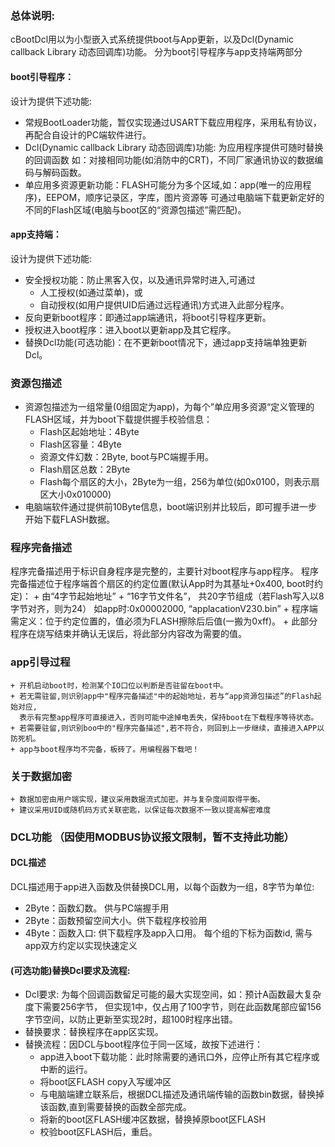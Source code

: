 ### 总体说明:
  cBootDcl用以为小型嵌入式系统提供boot与App更新，以及Dcl(Dynamic callback Library 动态回调库)功能。
  分为boot引导程序与app支持端两部分
#### boot引导程序：
  设计为提供下述功能:
  * 常规BootLoader功能，暂仅实现通过USART下载应用程序，采用私有协议，再配合自设计的PC端软件进行。
  * Dcl(Dynamic callback Library 动态回调库)功能: 为应用程序提供可随时替换的回调函数
    如：对接相同功能(如消防中的CRT)，不同厂家通讯协议的数据编码与解码函数。
  * 单应用多资源更新功能：FLASH可能分为多个区域,如：app(唯一的应用程序)，EEPOM，顺序记录区，字库，图片资源等
    可通过电脑端下载更新定好的不同的Flash区域(电脑与boot区的“资源包描述”需匹配)。
#### app支持端：
  设计为提供下述功能:
  * 安全授权功能：防止黑客入仅，以及通讯异常时进入,可通过
    + 人工授权(如通过菜单)，或
    + 自动授权(如用户提供UID后通过远程通讯)方式进入此部分程序。
  * 反向更新boot程序：即通过app端通讯，将boot引导程序更新。
  * 授权进入boot程序：进入boot以更新app及其它程序。
  * 替换Dcl功能(可选功能)：在不更新boot情况下，通过app支持端单独更新Dcl。

### 资源包描述
  * 资源包描述为一组常量(0组固定为app)，为每个”单应用多资源“定义管理的FLASH区域，并为boot下载提供握手校验信息：
    + Flash区起始地址：4Byte
    + Flash区容量：4Byte
    + 资源文件幻数：2Byte, boot与PC端握手用。
    + Flash扇区总数：2Byte
    + Flash每个扇区的大小，2Byte为一组，256为单位(如0x0100，则表示扇区大小0x010000)
  * 电脑端软件通过提供前10Byte信息，boot端识别并比较后，即可握手进一步开始下载FLASH数据。

### 程序完备描述
  程序完备描述用于标识自身程序是完整的，主要针对boot程序与app程序。
  程序完备描述位于程序端首个扇区的约定位置(默认App时为其基址+0x400, boot时约定)：
    + 由“4字节起始地址” + “16字节文件名”， 共20字节组成（若Flash写入以8字节对齐，则为24）
      如app时:0x00002000, “applacationV230.bin”
    + 程序端需定义：位于约定位置的，值必须为FLASH擦除后后值(一搬为0xff)。
    + 此部分程序在烧写结束并确认无误后，将此部分内容改为需要的值。
### app引导过程
    + 开机启动boot时，检测某个IO口位以判断是否驻留在boot中。
    + 若无需驻留,则识别app中"程序完备描述"中的起始地址，若与“app资源包描述”的Flash起始对应,
      表示有完整app程序可直接进入，否则可能中途掉电丢失，保持boot在下载程序等待状态。
    + 若需要驻留,则识别boo中的"程序完备描述",若不符合，则回到上一步继续，直接进入APP以防死机。
    + app与boot程序均不完备，板砖了。用编程器下载吧！

### 关于数据加密
    + 数据加密由用户端实现，建议采用数据流式加密。并与复杂度间取得平衡。
    + 建议采用UID或随机码方式关联密匙，以保证每次数据不一致以提高解密难度

### DCL功能 （因使用MODBUS协议报文限制，暂不支持此功能）
#### DCL描述
  DCL描述用于app进入函数及供替换DCL用，以每个函数为一组，8字节为单位:
  * 2Byte：函数幻数。       供与PC端握手用
  * 2Byte：函数预留空间大小。供下载程序校验用
  * 4Byte：函数入口:        供下载程序及app入口用。
  每个组的下标为函数id, 需与app双方约定以实现快速定义

#### (可选功能)替换Dcl要求及流程:
  * Dcl要求: 为每个回调函数留足可能的最大实现空间，如：预计A函数最大复杂度下需要256字节，
    但实现1中，仅占用了100字节，则在此函数尾部应留156字节空间，以防止更新至实现2时，超100时程序出错。
  * 替换要求：替换程序在app区实现。
  * 替换流程：因DCL与boot程序位于同一区域，故按下述进行：
    + app进入boot下载功能：此时除需要的通讯口外，应停止所有其它程序或中断的运行。
    + 将boot区FLASH copy入写缓冲区
    + 与电脑端建立联系后，根据DCL描述及通讯端传输的函数bin数据，替换掉该函数,直到需要替换的函数全部完成。
    + 将新的boot区FLASH缓冲区数据，替换掉原boot区FLASH
    + 校验boot区FLASH后，重启。
    


